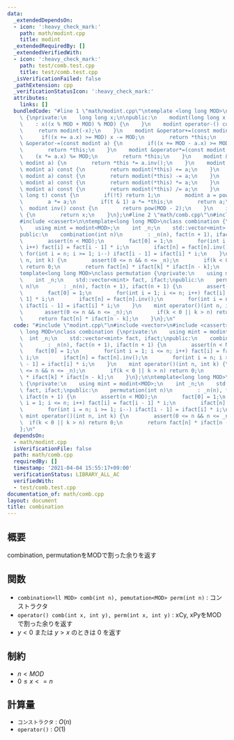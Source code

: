```yaml
---
data:
  _extendedDependsOn:
  - icon: ':heavy_check_mark:'
    path: math/modint.cpp
    title: modint
  _extendedRequiredBy: []
  _extendedVerifiedWith:
  - icon: ':heavy_check_mark:'
    path: test/comb.test.cpp
    title: test/comb.test.cpp
  _isVerificationFailed: false
  _pathExtension: cpp
  _verificationStatusIcon: ':heavy_check_mark:'
  attributes:
    links: []
  bundledCode: "#line 1 \"math/modint.cpp\"\ntemplate <long long MOD>\nclass modint\
    \ {\nprivate:\n    long long x;\n\npublic:\n    modint(long long x = 0)\n    \
    \    : x((x % MOD + MOD) % MOD) {\n    }\n    modint operator-() const {\n   \
    \     return modint(-x);\n    }\n    modint &operator+=(const modint a) {\n  \
    \      if((x += a.x) >= MOD) x -= MOD;\n        return *this;\n    }\n    modint\
    \ &operator-=(const modint a) {\n        if((x += MOD - a.x) >= MOD) x -= MOD;\n\
    \        return *this;\n    }\n    modint &operator*=(const modint a) {\n    \
    \    (x *= a.x) %= MOD;\n        return *this;\n    }\n    modint &operator/=(const\
    \ modint a) {\n        return *this *= a.inv();\n    }\n    modint operator+(const\
    \ modint a) const {\n        return modint(*this) += a;\n    }\n    modint operator-(const\
    \ modint a) const {\n        return modint(*this) -= a;\n    }\n    modint operator*(const\
    \ modint a) const {\n        return modint(*this) *= a;\n    }\n    modint operator/(const\
    \ modint a) const {\n        return modint(*this) /= a;\n    }\n    modint pow(long\
    \ long t) const {\n        if(!t) return 1;\n        modint a = pow(t >> 1);\n\
    \        a *= a;\n        if(t & 1) a *= *this;\n        return a;\n    }\n  \
    \  modint inv() const {\n        return pow(MOD - 2);\n    }\n    int val() const\
    \ {\n        return x;\n    }\n};\n#line 2 \"math/comb.cpp\"\n#include <vector>\n\
    #include <cassert>\n\ntemplate<long long MOD>\nclass combination {\nprivate:\n\
    \    using mint = modint<MOD>;\n    int _n;\n    std::vector<mint> fact, ifact;\n\
    public:\n    combination(int n)\n        : _n(n), fact(n + 1), ifact(n + 1) {\n\
    \        assert(n < MOD);\n        fact[0] = 1;\n        for(int i = 1; i <= n;\
    \ i++) fact[i] = fact[i - 1] * i;\n        ifact[n] = fact[n].inv();\n       \
    \ for(int i = n; i >= 1; i--) ifact[i - 1] = ifact[i] * i;\n    }\n    mint operator()(int\
    \ n, int k) {\n        assert(0 <= n && n <= _n);\n        if(k < 0 || k > n)\
    \ return 0;\n        return fact[n] * ifact[k] * ifact[n - k];\n    }\n};\n\n\
    template<long long MOD>\nclass permutation {\nprivate:\n    using mint = modint<MOD>;\n\
    \    int _n;\n    std::vector<mint> fact, ifact;\npublic:\n    permutation(int\
    \ n)\n        : _n(n), fact(n + 1), ifact(n + 1) {\n        assert(n < MOD);\n\
    \        fact[0] = 1;\n        for(int i = 1; i <= n; i++) fact[i] = fact[i -\
    \ 1] * i;\n        ifact[n] = fact[n].inv();\n        for(int i = n; i >= 1; i--)\
    \ ifact[i - 1] = ifact[i] * i;\n    }\n    mint operator()(int n, int k) {\n \
    \       assert(0 <= n && n <= _n);\n        if(k < 0 || k > n) return 0;\n   \
    \     return fact[n] * ifact[n - k];\n    }\n};\n"
  code: "#include \"modint.cpp\"\n#include <vector>\n#include <cassert>\n\ntemplate<long\
    \ long MOD>\nclass combination {\nprivate:\n    using mint = modint<MOD>;\n  \
    \  int _n;\n    std::vector<mint> fact, ifact;\npublic:\n    combination(int n)\n\
    \        : _n(n), fact(n + 1), ifact(n + 1) {\n        assert(n < MOD);\n    \
    \    fact[0] = 1;\n        for(int i = 1; i <= n; i++) fact[i] = fact[i - 1] *\
    \ i;\n        ifact[n] = fact[n].inv();\n        for(int i = n; i >= 1; i--) ifact[i\
    \ - 1] = ifact[i] * i;\n    }\n    mint operator()(int n, int k) {\n        assert(0\
    \ <= n && n <= _n);\n        if(k < 0 || k > n) return 0;\n        return fact[n]\
    \ * ifact[k] * ifact[n - k];\n    }\n};\n\ntemplate<long long MOD>\nclass permutation\
    \ {\nprivate:\n    using mint = modint<MOD>;\n    int _n;\n    std::vector<mint>\
    \ fact, ifact;\npublic:\n    permutation(int n)\n        : _n(n), fact(n + 1),\
    \ ifact(n + 1) {\n        assert(n < MOD);\n        fact[0] = 1;\n        for(int\
    \ i = 1; i <= n; i++) fact[i] = fact[i - 1] * i;\n        ifact[n] = fact[n].inv();\n\
    \        for(int i = n; i >= 1; i--) ifact[i - 1] = ifact[i] * i;\n    }\n   \
    \ mint operator()(int n, int k) {\n        assert(0 <= n && n <= _n);\n      \
    \  if(k < 0 || k > n) return 0;\n        return fact[n] * ifact[n - k];\n    }\n\
    };\n"
  dependsOn:
  - math/modint.cpp
  isVerificationFile: false
  path: math/comb.cpp
  requiredBy: []
  timestamp: '2021-04-04 15:55:17+09:00'
  verificationStatus: LIBRARY_ALL_AC
  verifiedWith:
  - test/comb.test.cpp
documentation_of: math/comb.cpp
layout: document
title: combination
---
```


## 概要

combination, permutationをMODで割った余りを返す

## 関数
* `combination<ll MOD> comb(int n), pemutation<MOD> perm(int n)` : コンストラクタ
* `operator() comb(int x, int y), perm(int x, int y)` : xCy, xPyをMODで割った余りを返す
* $y < 0$ または $y > x$ のときは $0$ を返す

## 制約
* $n < MOD$
* $0 \leq x <= n$

## 計算量
* `コンストラクタ` : $O(n)$
* `operator()` : $O(1)$